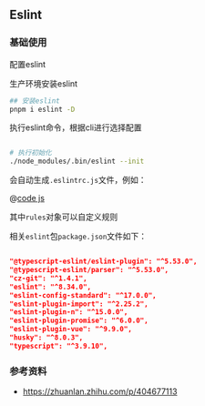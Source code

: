 ## Eslint

### 基础使用
配置eslint

生产环境安装eslint

```bash
## 安装eslint
pnpm i eslint -D

```

执行eslint命令，根据cli进行选择配置

```bash

# 执行初始化
./node_modules/.bin/eslint --init

```

会自动生成`.eslintrc.js`文件，例如：



@[code js](~@/.eslintrc.js)

其中`rules`对象可以自定义规则

相关`eslint`包`package.json`文件如下：

```package.json

"@typescript-eslint/eslint-plugin": "^5.53.0",
"@typescript-eslint/parser": "^5.53.0",
"cz-git": "^1.4.1",
"eslint": "^8.34.0",
"eslint-config-standard": "^17.0.0",
"eslint-plugin-import": "^2.25.2",
"eslint-plugin-n": "^15.0.0",
"eslint-plugin-promise": "^6.0.0",
"eslint-plugin-vue": "^9.9.0",
"husky": "^8.0.3",
"typescript": "^3.9.10",
```


### 参考资料

- <https://zhuanlan.zhihu.com/p/404677113>

